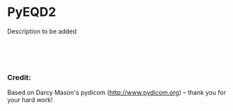 


# PyEQD2
Description to be added

<br />
<br />
<br />


### Credit: 
Based on Darcy Mason's pydicom (http://www.pydicom.org) – thank you for your hard work!
